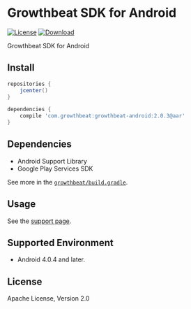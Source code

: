 Growthbeat SDK for Android
===
[![License](https://img.shields.io/badge/license-Apache%202-blue.svg)](https://www.apache.org/licenses/LICENSE-2.0)
[![Download](https://api.bintray.com/packages/growthbeat/maven/growthbeat-android/images/download.svg)](https://bintray.com/growthbeat/maven/growthbeat-android/_latestVersion)


Growthbeat SDK for Android

## Install

```groovy
repositories {
    jcenter()
}

dependencies {
    compile 'com.growthbeat:growthbeat-android:2.0.3@aar'
}
```

## Dependencies

- Android Support Library
- Google Play Services SDK

See more in the [`growthbeat/build.gradle`](https://github.com/growthbeat/growthbeat-android/blob/master/growthbeat/build.gradle).

## Usage

See the [support page](http://support.growthbeat.com/).

## Supported Environment

* Android 4.0.4 and later.

## License

Apache License, Version 2.0
